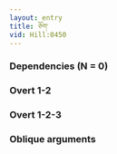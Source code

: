 ```yaml
---
layout: entry
title: ཅོག་
vid: Hill:0450
---
```

### Dependencies (N = 0)


### Overt 1-2


### Overt 1-2-3


### Oblique arguments
